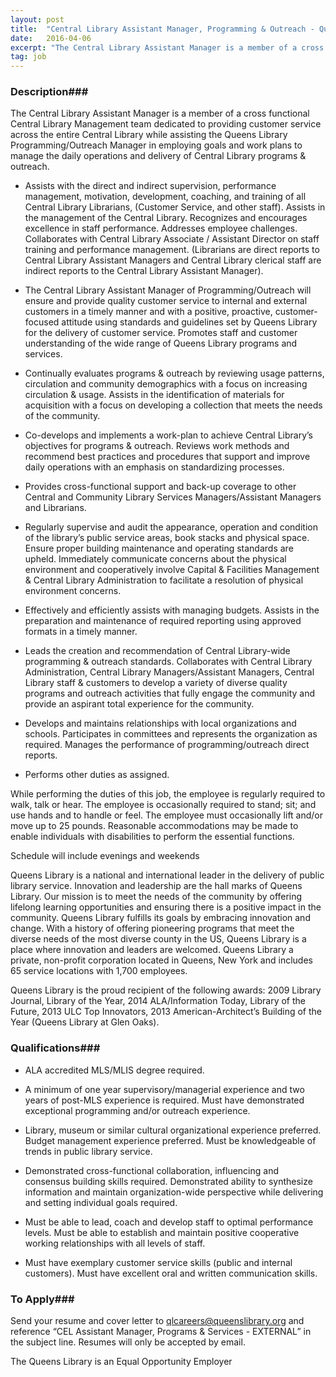 ```yaml
---
layout: post
title:  "Central Library Assistant Manager, Programming & Outreach - Queens Library"
date:   2016-04-06
excerpt: "The Central Library Assistant Manager is a member of a cross functional Central Library Management team dedicated to providing customer service across the entire Central Library while assisting the Queens Library Programming/Outreach Manager in employing goals and work plans to manage the daily operations and delivery of Central Library programs..."
tag: job
---
```


### Description###

The Central Library Assistant Manager is a member of a cross functional Central Library Management team dedicated to providing customer service across the entire Central Library while assisting the Queens Library Programming/Outreach Manager in employing goals and work plans to manage the daily operations and delivery of Central Library programs & outreach.

* Assists with the direct and indirect supervision, performance management, motivation, development, coaching, and training of all Central Library Librarians, (Customer Service, and other staff). Assists in the management of the Central Library. Recognizes and encourages excellence in staff performance. Addresses employee challenges. Collaborates with Central Library Associate / Assistant Director on staff training and performance management. (Librarians are direct reports to Central Library Assistant Managers and Central Library clerical staff are indirect reports to the Central Library Assistant Manager).

* The Central Library Assistant Manager of Programming/Outreach will ensure and provide quality customer service to internal and external customers in a timely manner and with a positive, proactive, customer-focused attitude using standards and guidelines set by Queens Library for the delivery of customer service. Promotes staff and customer understanding of the wide range of Queens Library programs and services.  

* Continually evaluates programs & outreach by reviewing usage patterns, circulation and community demographics with a focus on increasing circulation & usage. Assists in the identification of materials for acquisition with a focus on developing a collection that meets the needs of the community.

* Co-develops and implements a work-plan to achieve Central Library’s objectives for programs & outreach. Reviews work methods and recommend best practices and procedures that support and improve daily operations with an emphasis on standardizing processes.

* Provides cross-functional support and back-up coverage to other Central and Community Library Services Managers/Assistant Managers and Librarians.

* Regularly supervise and audit the appearance, operation and condition of the library’s public service areas, book stacks and physical space. Ensure proper building maintenance and operating standards are upheld.  Immediately communicate concerns about the physical environment and cooperatively involve Capital & Facilities Management & Central Library Administration to facilitate a resolution of physical environment concerns. 

* Effectively and efficiently assists with managing budgets. Assists in the preparation and maintenance of required reporting using approved formats in a timely manner.

* Leads the creation and recommendation of Central Library-wide programming & outreach standards. Collaborates with Central Library Administration, Central Library Managers/Assistant Managers, Central Library staff & customers to develop a variety of diverse quality programs and outreach activities that fully engage the community and provide an aspirant total experience for the community.

* Develops and maintains relationships with local organizations and schools. Participates in committees and represents the organization as required. Manages the performance of programming/outreach direct reports.

* Performs other duties as assigned.

While performing the duties of this job, the employee is regularly required to walk, talk or hear. The employee is occasionally required to stand; sit; and use hands and to handle or feel. The employee must occasionally lift and/or move up to 25 pounds. Reasonable accommodations may be made to enable individuals with disabilities to perform the essential functions.

Schedule will include evenings and weekends

Queens Library is a national and international leader in the delivery of public library service. Innovation and leadership are the hall marks of Queens Library. Our mission is to meet the needs of the community by offering lifelong learning opportunities and ensuring there is a positive impact in the community. Queens Library fulfills its goals by embracing innovation and change. With a history of offering pioneering programs that meet the diverse needs of the most diverse county in the US, Queens Library is a place where innovation and leaders are welcomed. Queens Library a private, non-profit corporation located in Queens, New York and includes 65 service locations with 1,700 employees.


Queens Library is the proud recipient of the following awards: 2009 Library Journal, Library of the Year, 2014 ALA/Information Today, Library of the Future, 2013 ULC Top Innovators, 2013 American-Architect’s Building of the Year (Queens Library at Glen Oaks).




### Qualifications###


* ALA accredited MLS/MLIS degree required.

* A minimum of one year supervisory/managerial experience and two years of post-MLS experience is required. Must have demonstrated exceptional programming and/or outreach experience. 

* Library, museum or similar cultural organizational experience preferred. Budget management experience preferred.  Must be knowledgeable of trends in public library service.

* Demonstrated cross-functional collaboration, influencing and consensus building skills required. Demonstrated ability to synthesize information and maintain organization-wide perspective while delivering and setting individual goals required.

* Must be able to lead, coach and develop staff to optimal performance levels. Must be able to establish and maintain positive cooperative working relationships with all levels of staff.

* Must have exemplary customer service skills (public and internal customers). Must have excellent oral and written communication skills.









### To Apply###

Send your resume and cover letter to qlcareers@queenslibrary.org and reference “CEL Assistant Manager, Programs & Services - EXTERNAL” in the subject line. Resumes will only be accepted by email. 

The Queens Library is an Equal Opportunity Employer





